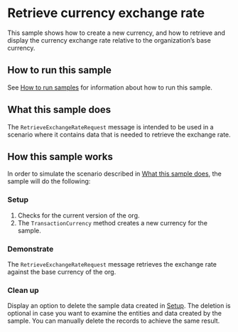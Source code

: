 # Retrieve currency exchange rate

This sample shows how to create a new currency, and how to retrieve and display the currency exchange rate relative to the organization’s base currency.

## How to run this sample

See [How to run samples](https://github.com/microsoft/PowerApps-Samples/blob/master/cds/README.md) for information about how to run this sample.

## What this sample does

The `RetrieveExchangeRateRequest` message is intended to be used in a scenario where it contains data that is needed to retrieve the exchange rate.

## How this sample works

In order to simulate the scenario described in [What this sample does](#what-this-sample-does), the sample will do the following:

### Setup

1. Checks for the current version of the org.
2. The `TransactionCurrency` method creates a new currency for the sample.

### Demonstrate

The `RetrieveExchangeRateRequest` message retrieves the exchange rate against the base currency of the org.

### Clean up

Display an option to delete the sample data created  in [Setup](#setup). The deletion is optional in case you want to examine the entities and data created by the sample. You can manually delete the records to achieve the same result.
